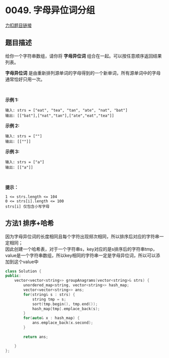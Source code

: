 # 0049. 字母异位词分组  

[力扣题目链接](https://leetcode-cn.com/problems/group-anagrams/)  

## 题目描述  

给你一个字符串数组，请你将 **字母异位词** 组合在一起。可以按任意顺序返回结果列表。

**字母异位词** 是由重新排列源单词的字母得到的一个新单词，所有源单词中的字母通常恰好只用一次。

 

**示例 1:**

    输入: strs = ["eat", "tea", "tan", "ate", "nat", "bat"]
    输出: [["bat"],["nat","tan"],["ate","eat","tea"]]

**示例 2:**

    输入: strs = [""]
    输出: [[""]]

**示例 3:**

    输入: strs = ["a"]
    输出: [["a"]]
 

**提示：**

    1 <= strs.length <= 104
    0 <= strs[i].length <= 100
    strs[i] 仅包含小写字母


## 方法1  排序+哈希  

因为字母异位词的长度相同且每个字符出现频次相同，所以排序后对应的字符串一定相同；  
因此创建一个哈希表，对于一个字符串s，key对应的是s排序后的字符串tmp，value是一个字符串数组，所以key相同的字符串一定是字母异位词，所以可以添加到这个value中  


```cpp
class Solution {
public:
    vector<vector<string>> groupAnagrams(vector<string>& strs) {
        unordered_map<string, vector<string>> hash_map;
        vector<vector<string>> ans;
        for(string& s : strs) {
            string tmp = s;
            sort(tmp.begin(), tmp.end());
            hash_map[tmp].emplace_back(s);
        }
        for(auto& x : hash_map) {
            ans.emplace_back(x.second);
        }
            
        return ans;

    }
};
```

